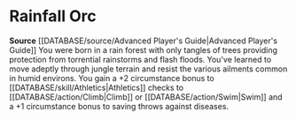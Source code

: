 ﻿---
id: '71'
name: Rainfall Orc
rarity: Common
rus_type_level: null
source: '[[DATABASE/source/Advanced Player''s Guide|Advanced Player''s Guide]]'
trait: null
type: Heritage

---
# Rainfall Orc

**Source** [[DATABASE/source/Advanced Player's Guide|Advanced Player's Guide]] 
You were born in a rain forest with only tangles of trees providing protection from torrential rainstorms and flash floods. You've learned to move adeptly through jungle terrain and resist the various ailments common in humid environs. You gain a +2 circumstance bonus to [[DATABASE/skill/Athletics|Athletics]] checks to [[DATABASE/action/Climb|Climb]] or [[DATABASE/action/Swim|Swim]] and a +1 circumstance bonus to saving throws against diseases.
